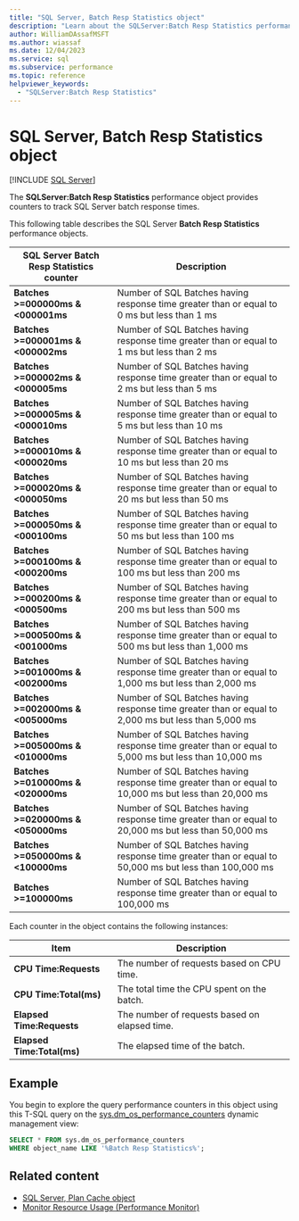 ```yaml
---
title: "SQL Server, Batch Resp Statistics object"
description: "Learn about the SQLServer:Batch Resp Statistics performance object, which provides counters to track SQL Server batch response times."
author: WilliamDAssafMSFT
ms.author: wiassaf
ms.date: 12/04/2023
ms.service: sql
ms.subservice: performance
ms.topic: reference
helpviewer_keywords:
  - "SQLServer:Batch Resp Statistics"
---
```

# SQL Server, Batch Resp Statistics object
 [!INCLUDE [SQL Server](../../includes/applies-to-version/sqlserver.md)]

The **SQLServer:Batch Resp Statistics** performance object provides counters to track SQL Server batch response times.

This following table describes the SQL Server **Batch Resp Statistics** performance objects.


|**SQL Server Batch Resp Statistics** counter|Description|  
|-------------|-----------------|  
|**Batches >=000000ms & \<000001ms**|Number of SQL Batches having response time greater than or equal to 0 ms but less than 1 ms|
|**Batches >=000001ms & \<000002ms**|Number of SQL Batches having response time greater than or equal to 1 ms but less than 2 ms|
|**Batches >=000002ms & \<000005ms**|Number of SQL Batches having response time greater than or equal to 2 ms but less than 5 ms|
|**Batches >=000005ms & \<000010ms**|Number of SQL Batches having response time greater than or equal to 5 ms but less than 10 ms|
|**Batches >=000010ms & \<000020ms**|Number of SQL Batches having response time greater than or equal to 10 ms but less than 20 ms|
|**Batches >=000020ms & \<000050ms**|Number of SQL Batches having response time greater than or equal to 20 ms but less than 50 ms|
|**Batches >=000050ms & \<000100ms**|Number of SQL Batches having response time greater than or equal to 50 ms but less than 100 ms|
|**Batches >=000100ms & \<000200ms**|Number of SQL Batches having response time greater than or equal to 100 ms but less than 200 ms|
|**Batches >=000200ms & \<000500ms**|Number of SQL Batches having response time greater than or equal to 200 ms but less than 500 ms|
|**Batches >=000500ms & \<001000ms**|Number of SQL Batches having response time greater than or equal to 500 ms but less than 1,000 ms|
|**Batches >=001000ms & \<002000ms**|Number of SQL Batches having response time greater than or equal to 1,000 ms but less than 2,000 ms|
|**Batches >=002000ms & \<005000ms**|Number of SQL Batches having response time greater than or equal to 2,000 ms but less than 5,000 ms|
|**Batches >=005000ms & \<010000ms**|Number of SQL Batches having response time greater than or equal to 5,000 ms but less than 10,000 ms|
|**Batches >=010000ms & \<020000ms**|Number of SQL Batches having response time greater than or equal to 10,000 ms but less than 20,000 ms|
|**Batches >=020000ms & \<050000ms**|Number of SQL Batches having response time greater than or equal to 20,000 ms but less than 50,000 ms|
|**Batches >=050000ms & \<100000ms**|Number of SQL Batches having response time greater than or equal to 50,000 ms but less than 100,000 ms| 
|**Batches >=100000ms**|Number of SQL Batches having response time greater than or equal to 100,000 ms| 

Each counter in the object contains the following instances:  
  
|Item|Description|  
|----------|-----------------|  
|**CPU Time:Requests**|The number of requests based on CPU time.|  
|**CPU Time:Total(ms)**|The total time the CPU spent on the batch.|  
|**Elapsed Time:Requests**|The number of requests based on elapsed time.|  
|**Elapsed Time:Total(ms)**|The elapsed time of the batch.|  

  
## Example

You begin to explore the query performance counters in this object using this T-SQL query on the [sys.dm_os_performance_counters](../system-dynamic-management-views/sys-dm-os-performance-counters-transact-sql.md) dynamic management view:

```sql
SELECT * FROM sys.dm_os_performance_counters
WHERE object_name LIKE '%Batch Resp Statistics%';
```  


## Related content

- [SQL Server, Plan Cache object](sql-server-plan-cache-object.md)
- [Monitor Resource Usage (Performance Monitor)](monitor-resource-usage-system-monitor.md)
